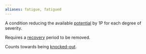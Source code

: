 ```yaml
---
aliases: fatigue, fatigued
---
```

   
A condition reducing the available [potential](../Rolling%20Dice/Potential.md) by 1P for each degree of severity.    
   
Requires a [recovery](../Conditions/Recovery.md) period to be removed.   
   
Counts towards being [knocked-out](../Conditions/Knocked-Out.md).